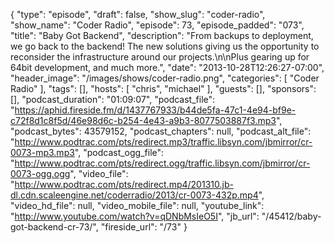 {
  "type": "episode",
  "draft": false,
  "show_slug": "coder-radio",
  "show_name": "Coder Radio",
  "episode": 73,
  "episode_padded": "073",
  "title": "Baby Got Backend",
  "description": "From backups to deployment, we go back to the backend! The new solutions giving us the opportunity to reconsider the infrastructure around our projects.\n\nPlus gearing up for 64bit development, and much more.",
  "date": "2013-10-28T12:26:27-07:00",
  "header_image": "/images/shows/coder-radio.png",
  "categories": [
    "Coder Radio"
  ],
  "tags": [],
  "hosts": [
    "chris",
    "michael"
  ],
  "guests": [],
  "sponsors": [],
  "podcast_duration": "01:09:07",
  "podcast_file": "https://aphid.fireside.fm/d/1437767933/b44de5fa-47c1-4e94-bf9e-c72f8d1c8f5d/46e98d6c-b254-4e43-a9b3-8077503887f3.mp3",
  "podcast_bytes": 43579152,
  "podcast_chapters": null,
  "podcast_alt_file": "http://www.podtrac.com/pts/redirect.mp3/traffic.libsyn.com/jbmirror/cr-0073-mp3.mp3",
  "podcast_ogg_file": "http://www.podtrac.com/pts/redirect.ogg/traffic.libsyn.com/jbmirror/cr-0073-ogg.ogg",
  "video_file": "http://www.podtrac.com/pts/redirect.mp4/201310.jb-dl.cdn.scaleengine.net/coderradio/2013/cr-0073-432p.mp4",
  "video_hd_file": null,
  "video_mobile_file": null,
  "youtube_link": "http://www.youtube.com/watch?v=qDNbMsIeO5I",
  "jb_url": "/45412/baby-got-backend-cr-73/",
  "fireside_url": "/73"
}

